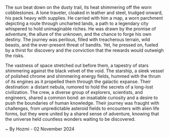 
The sun beat down on the dusty trail, its heat shimmering off the worn cobblestones.  A lone traveler, cloaked in leather and steel, trudged onward, his pack heavy with supplies.  He carried with him a map, a worn parchment depicting a route through uncharted lands, a path to a legendary city whispered to hold unimaginable riches.  He was drawn by the promise of adventure, the allure of the unknown, and the chance to forge his own destiny. The journey was perilous, filled with treacherous terrain, wild beasts, and the ever-present threat of bandits.  Yet, he pressed on, fueled by a thirst for discovery and the conviction that the rewards would outweigh the risks.

The vastness of space stretched out before them, a tapestry of stars shimmering against the black velvet of the void. The starship, a sleek vessel of polished chrome and shimmering energy fields, hummed with the thrum of its engines as it propelled them through the galactic expanse. Their destination: a distant nebula, rumored to hold the secrets of a long-lost civilization.  The crew, a diverse group of explorers, scientists, and engineers, shared a common bond: an insatiable curiosity and a desire to push the boundaries of human knowledge.  Their journey was fraught with challenges, from unpredictable asteroid fields to encounters with alien life forms, but they were united by a shared sense of adventure, knowing that the universe held countless wonders waiting to be discovered. 

~ By Hozmi - 02 November 2024
